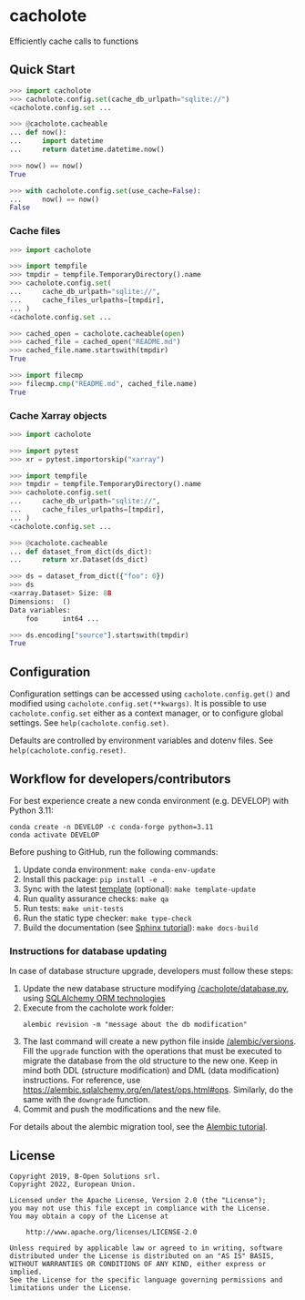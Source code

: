 # cacholote

Efficiently cache calls to functions

## Quick Start

```python
>>> import cacholote
>>> cacholote.config.set(cache_db_urlpath="sqlite://")
<cacholote.config.set ...

>>> @cacholote.cacheable
... def now():
...     import datetime
...     return datetime.datetime.now()

>>> now() == now()
True

>>> with cacholote.config.set(use_cache=False):
...     now() == now()
False

```

### Cache files

```python
>>> import cacholote

>>> import tempfile
>>> tmpdir = tempfile.TemporaryDirectory().name
>>> cacholote.config.set(
...     cache_db_urlpath="sqlite://",
...     cache_files_urlpaths=[tmpdir],
... )
<cacholote.config.set ...

>>> cached_open = cacholote.cacheable(open)
>>> cached_file = cached_open("README.md")
>>> cached_file.name.startswith(tmpdir)
True

>>> import filecmp
>>> filecmp.cmp("README.md", cached_file.name)
True

```

### Cache Xarray objects

```python
>>> import cacholote

>>> import pytest
>>> xr = pytest.importorskip("xarray")

>>> import tempfile
>>> tmpdir = tempfile.TemporaryDirectory().name
>>> cacholote.config.set(
...     cache_db_urlpath="sqlite://",
...     cache_files_urlpaths=[tmpdir],
... )
<cacholote.config.set ...

>>> @cacholote.cacheable
... def dataset_from_dict(ds_dict):
...     return xr.Dataset(ds_dict)

>>> ds = dataset_from_dict({"foo": 0})
>>> ds
<xarray.Dataset> Size: 8B
Dimensions:  ()
Data variables:
    foo      int64 ...

>>> ds.encoding["source"].startswith(tmpdir)
True

```

## Configuration

Configuration settings can be accessed using `cacholote.config.get()` and modified using `cacholote.config.set(**kwargs)`. It is possible to use `cacholote.config.set` either as a context manager, or to configure global settings. See `help(cacholote.config.set)`.

Defaults are controlled by environment variables and dotenv files. See `help(cacholote.config.reset)`.

## Workflow for developers/contributors

For best experience create a new conda environment (e.g. DEVELOP) with Python 3.11:

```
conda create -n DEVELOP -c conda-forge python=3.11
conda activate DEVELOP
```

Before pushing to GitHub, run the following commands:

1. Update conda environment: `make conda-env-update`
1. Install this package: `pip install -e .`
1. Sync with the latest [template](https://github.com/ecmwf-projects/cookiecutter-conda-package) (optional): `make template-update`
1. Run quality assurance checks: `make qa`
1. Run tests: `make unit-tests`
1. Run the static type checker: `make type-check`
1. Build the documentation (see [Sphinx tutorial](https://www.sphinx-doc.org/en/master/tutorial/)): `make docs-build`

### Instructions for database updating

In case of database structure upgrade, developers must follow these steps:

1. Update the new database structure modifying [/cacholote/database.py](/cacholote/database.py), using
   [SQLAlchemy ORM technologies](https://docs.sqlalchemy.org/en/latest/orm/)
1. Execute from the cacholote work folder:
   ```
   alembic revision -m "message about the db modification"
   ```
1. The last command will create a new python file inside [/alembic/versions](/alembic/versions). Fill the `upgrade`
   function with the operations that must be executed to migrate the database from the old structure to the new one.
   Keep in mind both DDL (structure modification) and DML (data modification) instructions. For reference,
   use https://alembic.sqlalchemy.org/en/latest/ops.html#ops.
   Similarly, do the same with the `downgrade` function.
1. Commit and push the modifications and the new file.

For details about the alembic migration tool, see the [Alembic tutorial](https://alembic.sqlalchemy.org/en/latest/tutorial.html).

## License

```
Copyright 2019, B-Open Solutions srl.
Copyright 2022, European Union.

Licensed under the Apache License, Version 2.0 (the "License");
you may not use this file except in compliance with the License.
You may obtain a copy of the License at

    http://www.apache.org/licenses/LICENSE-2.0

Unless required by applicable law or agreed to in writing, software
distributed under the License is distributed on an "AS IS" BASIS,
WITHOUT WARRANTIES OR CONDITIONS OF ANY KIND, either express or implied.
See the License for the specific language governing permissions and
limitations under the License.
```
